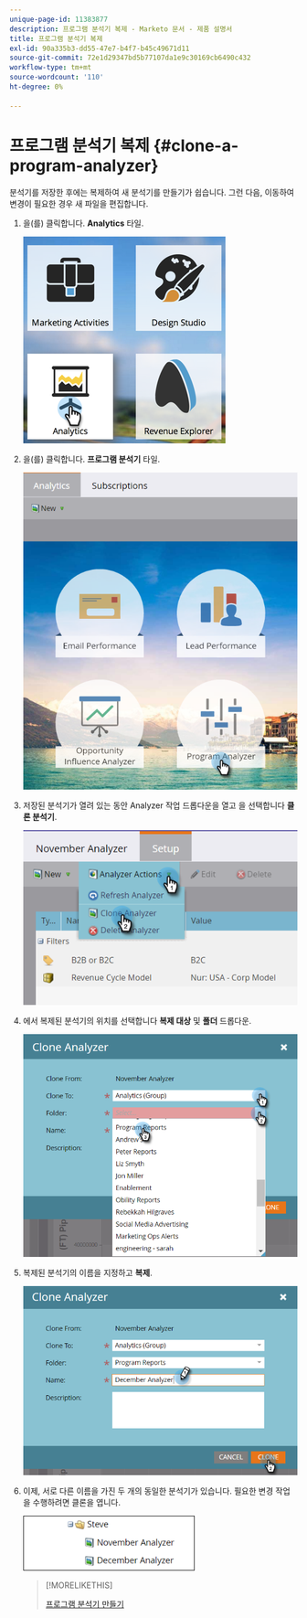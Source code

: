 ```yaml
---
unique-page-id: 11383877
description: 프로그램 분석기 복제 - Marketo 문서 - 제품 설명서
title: 프로그램 분석기 복제
exl-id: 90a335b3-dd55-47e7-b4f7-b45c49671d11
source-git-commit: 72e1d29347bd5b77107da1e9c30169cb6490c432
workflow-type: tm+mt
source-wordcount: '110'
ht-degree: 0%

---
```


# 프로그램 분석기 복제 {#clone-a-program-analyzer}

분석기를 저장한 후에는 복제하여 새 분석기를 만들기가 쉽습니다. 그런 다음, 이동하여 변경이 필요한 경우 새 파일을 편집합니다.

1. 을(를) 클릭합니다. **Analytics** 타일.

   ![](assets/2017-05-01-08-20-37.png)

1. 을(를) 클릭합니다. **프로그램 분석기** 타일.

   ![](assets/program-analyzer-icon-hand.png)

1. 저장된 분석기가 열려 있는 동안 Analyzer 작업 드롭다운을 열고 을 선택합니다 **클론 분석기**.

   ![](assets/image2016-10-31-16-3a12-3a6.png)

1. 에서 복제된 분석기의 위치를 선택합니다 **복제 대상** 및 **폴더** 드롭다운.

   ![](assets/image2016-10-31-16-3a13-3a42.png)

1. 복제된 분석기의 이름을 지정하고 **복제**.

   ![](assets/image2016-10-31-16-3a15-3a15.png)

1. 이제, 서로 다른 이름을 가진 두 개의 동일한 분석기가 있습니다. 필요한 변경 작업을 수행하려면 클론을 엽니다.

   ![](assets/image2016-10-31-16-3a17-3a11.png)

   >[!MORELIKETHIS]
   >
   >[프로그램 분석기 만들기](/help/marketo/product-docs/reporting/revenue-cycle-analytics/program-analytics/create-a-program-analyzer.md)
